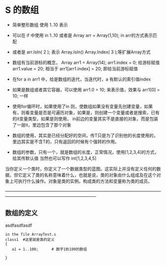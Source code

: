 # S 的数组 

- 简单整形数组 使用 1..10 表示 
- 可以在 if 中使用 in 1..10 或者是 Array arr = Array(1,10); in arr的方式表示匹配
- 或者是 arr.IsIn( 2 ); 表示  Array.IsIn() Array.Index( 3 );等扩展Array方式
- 数组有当前游标的概念， Array arr1 = Array(14);  arr1.index = 0;  给游标赋值   arr1.value = 20; 相当于 arr1[arr1.index] = 20; 即给当前游标赋值
- 在for a in arr1 中，给是数组的迭代，当迭代时，a 有默认的索引值index
- 如果是数组或者其它容器，可以使用 arr1.0 = 10; 来表示值，效果与 arr1[0] = 10; 一样
- 使用for循环时，如果使用了in 则，使数组如果没有变量先创建变量，如果有，则看变量是否是可遍历对象，如果是，则创建一个变量或者是搜索，已有的it变量类型，如果是则使用， in前边的变量其实不是直接的对象，而是包装了一层it，里边包含了那个对象

- 数组的使用，其实是已经分配好的空间，传T只是为了识别他的长度使用的，里边其实是不含T的，只有返回的时候有个强转的作用。
- 数组的参数，只有一个，就是数组的长度，正常情况，使用[1,2,3,4]的方式，给其传默认值  当然也可以写作 int[1,2,3,4,5]


当你定义一个类时，你定义了一个数据类型的蓝图。这实际上并没有定义任何的数据，但它定义了类的名称意味着什么，也就是说，类的对象由什么组成及在这个对象上可执行什么操作。对象是类的实例。构成类的方法和变量称为类的成员。

—————————————————————————————————————————————————————————

## 数组的定义 
asdfasdfasdf 
```
in the file ArrayTest.s
class1  #这里就是类的定义
{
   a1 = 1..100;      # 数字1到100的数组
    
}

```